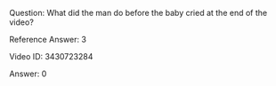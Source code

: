 Question: What did the man do before the baby cried at the end of the video?

Reference Answer: 3

Video ID: 3430723284

Answer: 0

